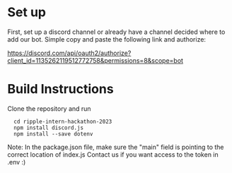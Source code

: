 # Set up
First, set up a discord channel or already have a channel decided where to add our bot. Simple copy and paste the following link and authorize:

https://discord.com/api/oauth2/authorize?client_id=1135262119512772758&permissions=8&scope=bot

# Build Instructions

Clone the repository and run

      cd ripple-intern-hackathon-2023
      npm install discord.js
      npm install --save dotenv

Note: In the package.json file, make sure the "main" field is pointing to the correct location of index.js
Contact us if you want access to the token in .env :)
